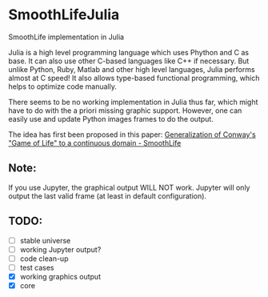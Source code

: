 # SmoothLifeJulia
SmoothLife implementation in Julia

Julia is a high level programming language which uses Phython and C as base. It can also use other C-based languages like C++ if necessary.
But unlike Python, Ruby, Matlab and other high level languages, Julia performs almost at C speed!
It also allows type-based functional programming, which helps to optimize code manually.

There seems to be no working implementation in Julia thus far, which might have to do with the a priori missing graphic support.
However, one can easily use and update Python images frames to do the output.

The idea has first been proposed in this paper: [Generalization of Conway's "Game of Life" to a continuous domain - SmoothLife](https://arxiv.org/abs/1111.1567)

## Note:
If you use Jupyter, the graphical output WILL NOT work. Jupyter will only output the last valid frame (at least in default configuration).

## TODO:
- [ ] stable universe
- [ ] working Jupyter output?
- [ ] code clean-up
- [ ] test cases
- [x] working graphics output
- [x] core
